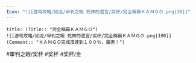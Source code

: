 ```yaml
---
Icon: "![[游戏攻略/如龙/审判之眼 死神的遗言/奖杯/完全稱霸ＫＡＭＧＯ.png|30]]"
---
```

```ad-common-gold-trophy
title: (Title:: "完全稱霸ＫＡＭＧＯ")
![[游戏攻略/如龙/审判之眼 死神的遗言/奖杯/完全稱霸ＫＡＭＧＯ.png|100]]
(Comment:: "ＫＡＭＧＯ完成度達到１００％，厲害！")
```

#审判之眼/奖杯 #奖杯 #奖杯/金
